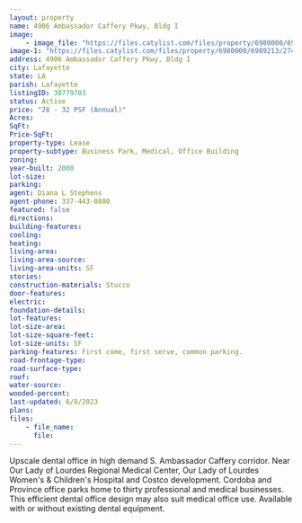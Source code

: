 ```yaml
---
layout: property
name: 4906 Ambassador Caffery Pkwy, Bldg I
image:
    - image_file: "https://files.catylist.com/files/property/6980000/6989213/27429846_4906_Ambassador_Caffery_Parkway__Building_I_1.jpg"
image-1: "https://files.catylist.com/files/property/6980000/6989213/27429844_4906_Ambassador_Caffery_Parkway__Building_I_7.jpg"
address: 4906 Ambassador Caffery Pkwy, Bldg I
city: Lafayette
state: LA
parish: Lafayette
listingID: 30779703
status: Active
price: "28 - 32 PSF (Annual)"
Acres:
SqFt:
Price-SqFt:
property-type: Lease
property-subtype: Business Park, Medical, Office Building
zoning:
year-built: 2008
lot-size:
parking:
agent: Diana L Stephens
agent-phone: 337-443-0880
featured: false
directions:
building-features:
cooling:
heating:
living-area:
living-area-source:
living-area-units: SF
stories:
construction-materials: Stucco
door-features:
electric:
foundation-details:
lot-features:
lot-size-area:
lot-size-square-feet:
lot-size-units: SF
parking-features: First come, first serve, common parking.
road-frontage-type:
road-surface-type:
roof:
water-source:
wooded-percent:
last-updated: 6/8/2023
plans:
files:
    - file_name:
      file:
---
```

Upscale dental office in high demand S. Ambassador Caffery corridor. Near Our Lady of Lourdes Regional Medical Center, Our Lady of Lourdes Women's &amp; Children's Hospital and Costco development. Cordoba and Province office parks home to thirty professional and medical businesses. This efficient dental office design may also suit medical office use. Available with or without existing dental equipment.
